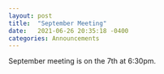 ```yaml
---
layout: post
title:  "September Meeting"
date:   2021-06-26 20:35:18 -0400
categories: Announcements
---
```


September meeting is on the 7th at 6:30pm.